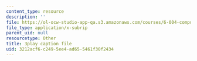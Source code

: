 ```yaml
---
content_type: resource
description: ''
file: https://ol-ocw-studio-app-qa.s3.amazonaws.com/courses/6-004-computation-structures-spring-2017/3212acf6c2495ee4ad655461f30f2434_IE9cFQ9b33U.vtt
file_type: application/x-subrip
parent_uid: null
resourcetype: Other
title: 3play caption file
uid: 3212acf6-c249-5ee4-ad65-5461f30f2434
---
```

